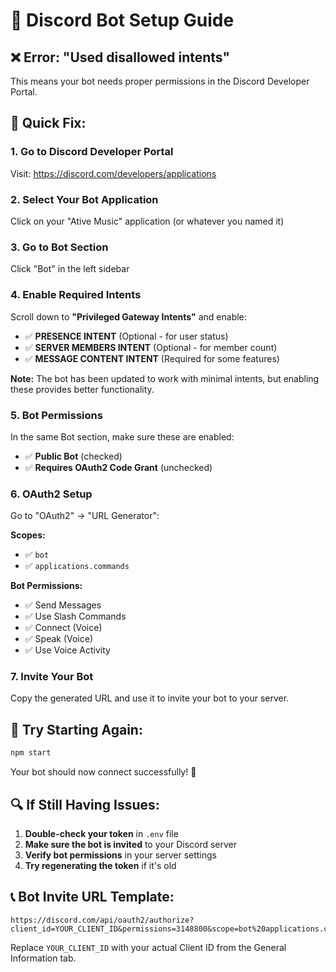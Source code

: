 # 🔧 Discord Bot Setup Guide

## ❌ Error: "Used disallowed intents"

This means your bot needs proper permissions in the Discord Developer Portal.

## 🚀 Quick Fix:

### 1. **Go to Discord Developer Portal**
Visit: https://discord.com/developers/applications

### 2. **Select Your Bot Application**
Click on your "Ative Music" application (or whatever you named it)

### 3. **Go to Bot Section**
Click "Bot" in the left sidebar

### 4. **Enable Required Intents**
Scroll down to **"Privileged Gateway Intents"** and enable:
- ✅ **PRESENCE INTENT** (Optional - for user status)
- ✅ **SERVER MEMBERS INTENT** (Optional - for member count)
- ✅ **MESSAGE CONTENT INTENT** (Required for some features)

**Note:** The bot has been updated to work with minimal intents, but enabling these provides better functionality.

### 5. **Bot Permissions**
In the same Bot section, make sure these are enabled:
- ✅ **Public Bot** (checked)
- ✅ **Requires OAuth2 Code Grant** (unchecked)

### 6. **OAuth2 Setup**
Go to "OAuth2" → "URL Generator":

**Scopes:**
- ✅ `bot`
- ✅ `applications.commands`

**Bot Permissions:**
- ✅ Send Messages
- ✅ Use Slash Commands  
- ✅ Connect (Voice)
- ✅ Speak (Voice)
- ✅ Use Voice Activity

### 7. **Invite Your Bot**
Copy the generated URL and use it to invite your bot to your server.

## 🎵 **Try Starting Again:**
```bash
npm start
```

Your bot should now connect successfully! 🎉

## 🔍 **If Still Having Issues:**

1. **Double-check your token** in `.env` file
2. **Make sure the bot is invited** to your Discord server
3. **Verify bot permissions** in your server settings
4. **Try regenerating the token** if it's old

## 📞 **Bot Invite URL Template:**
```
https://discord.com/api/oauth2/authorize?client_id=YOUR_CLIENT_ID&permissions=3148800&scope=bot%20applications.commands
```
Replace `YOUR_CLIENT_ID` with your actual Client ID from the General Information tab.